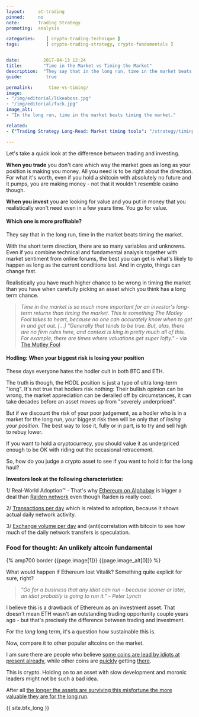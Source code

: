 ```yaml
---
layout:     at-trading
pinned:     no
note:       Trading Strategy
promoting:  analysis

categories:    [ crypto-trading-technique ]
tags:          [ crypto-trading-strategy, crypto-fundamentals ]


date:         2017-04-13 12:24
title:        "Time in the Market vs Timing the Market"
description:  "They say that in the long run, time in the market beats timing the market. With the short term direction you cannot know for sure - even technical and fundamental analysis together with Reddit sentiment can only give you what's likely, not what's hundred percent sure."
guide:         true

permalink:      time-vs-timing/
image:
- "/img/editorial/likeaboss.jpg"
- "/img/editorial/fuck.jpg"
image_alt:
- "In the long run, time in the market beats timing the market."

related:
- {"Trading Strategy Long-Read: Market timing tools": "/strategy/timing/"}

---
```


Let's take a quick look at the difference between trading and investing.

**When you trade** you don't care which way the market goes as long as your position is making you money. All you need is to be right about the direction. For what it's worth, even if you hold a shitcoin with absolutely no future and it pumps, you are making money - not that it wouldn't resemble casino though.

**When you invest** you are looking for value and you put in money that you realistically won't need even in a few years time. You go for value.

#### Which one is more profitable?

They say that in the long run, time in the market beats timing the market.

With the short term direction, there are so many variables and unknowns. Even if you combine technical and fundamental analysis together with market sentiment from online forums, the best you can get is what's likely to happen as long as the current conditions last. And in crypto, things can change fast.

Realistically you have much higher chance to be wrong in timing the market than you have when carefully picking an asset which you think has a long term chance.

>*Time in the market is so much more important for an investor's long-term returns than timing the market. This is something The Motley Fool takes to heart, because no one can accurately know when to get in and get out.  [...] "Generally that tends to be true. But, alas, there are no firm rules here, and context is king in pretty much all of this. For example, there are times where valuations get super lofty."* - via [The Motley Fool](https://www.fool.com/investing/2016/07/01/time-in-the-market-vs-timing-the-market.aspx)

#### Hodling: When your biggest risk is losing your position

These days everyone hates the hodler cult in both BTC and ETH.

The truth is though, the HODL position is just a type of ultra long-term "long". It's not true that hodlers risk nothing: Their bullish opinion can be wrong, the market appreciation can be derailed off by circumstances, it can take decades before an asset moves up from "severely underpriced".

But if we discount the risk of your poor judgement, as a hodler who is in a market for the long run, your biggest risk then will be only that of *losing your position*. The best way to lose it, fully or in part, is to try and sell high to rebuy lower.

If you want to hold a cryptocurrecy, you should value it as underpriced enough to be OK with riding out the occasional retracement.

So, how do you judge a crypto asset to see if you want to hold it for the long haul?

**Investors look at the following characteristics:**

1/ Real-World Adoption&trade; - That's why [Ethereum on Alphabay](https://www.altcointrading.net/zoe-ethereum-alphabay/) is bigger a deal than [Raiden network](http://raiden.network/) even though Raiden is really cool.

2/ [Transactions per day](https://etherscan.io/chart/tx/) which is related to adoption, because it shows actual daily network activity.

3/ [Exchange volume per day](http://coinmarketcap.com/) and (anti)correlation with bitcoin to see how much of the daily network transfers is speculation.


### Food for thought: An unlikely altcoin fundamental

{% amp700 border {{page.image[1]}} {{page.image_alt[0]}} %}

What would happen if Ethereum lost Vitalik? Something quite explicit for sure, right?

> *"Go for a business that any idiot can run - because sooner or later, an idiot probably is going to run it." - Peter Lynch*

I believe this is a drawback of Ethereum as an investment asset. That doesn't mean ETH wasn't an outstanding trading opportunity couple years ago - but that's precisely the difference between trading and investment.

For the *long* long term, it's a question how sustainable this is.

Now, compare it to other popular altcoins on the market.

I am sure there are people who believe [some coins are lead by idiots at present already](https://www.reddit.com/r/Monero/comments/61atcg/what_i_believe_is_holding_back_our_adoption_and/), while other coins are [quickly](https://twitter.com/notgrubles/status/851878073909862400/photo/1) getting [there](http://cointimes.tech/2017/04/napoleonbitcoin/).

This is crypto. Holding on to an asset with slow development and moronic leaders might not be such a bad idea.

After all [the longer the assets are surviving this misfortune the more valuable they are for the long run](https://en.wikipedia.org/wiki/Lindy_effect).


{{ site.bfx_long }}
